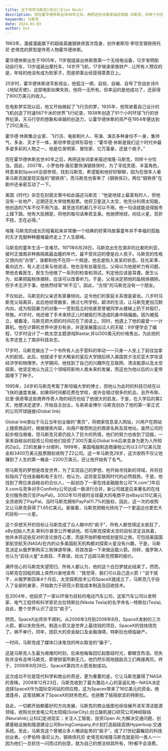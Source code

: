 ```yaml
---
title: 当下传奇马斯克[传记](Elon Musk)
description: 而在霍华德休斯去世40年之后，再把这些词拿来描述埃隆·马斯克，同样十分恰当。因此，2007年，小罗伯特·唐尼要饰演钢铁侠时，为了寻找灵感、丰富角色，特意来到SpaceX总部参观，找到马斯克，希望能和他好好聊聊，因为在很多人看来马斯克就是现实版的“钢铁侠”。而马斯克也客串了《钢铁侠2》，两位“钢铁侠"在剧中还亲密互动了一下。
keywords: 马斯克
date: 2024-03-03
author: bst
---
```


1963年，漫威漫画旗下的超级英雄钢铁侠首次现身，创作者斯坦·李坦言钢铁侠托尼·史塔克的原型是传奇人物霍华德休斯。

霍华德休斯出生于1905年，11岁就组装出休斯敦第一个无线电设备，12岁发明助动自行车，13岁组装出摩托车，14岁开飞机，17岁继承家族财产…让所有人赞叹的是，年轻的他没有成为败家子，而是把事业经营得蒸蒸日上。

25岁时，霍华德休斯进军影视业，他孤注一掷，自投、自编、自导了空战史诗片《地狱天使》，这部电影如果失败，他将一无所有。但幸运的是他成功了，还获得了800万美元的收入。

在电影梦实现以后，他又开始做起了飞行员的梦。1935年，他驾驶着自己设计的飞机创造了时速567千米的世界飞行纪录，1938年创造了91个小时环球飞行的世界纪录。天马行空的想象和卓越的创造力，让霍华德休斯的资产在1954年便达到了25亿美元。

霍华德·休斯集企业家、飞行员、电影制片人、导演、演员多种身份不一身，集帅气、多金、天才于一体，斯坦李曾这样形容他：“霍华德·休斯是我们这个时代中最多姿多彩的人物之一，他是位发明家、冒险家、亿万富豪，还是个疯子。”

而在霍华德休斯去世40年之后，再把这些词拿来描述埃隆·马斯克，同样十分恰当。因此，2007年，小罗伯特·唐尼要饰演钢铁侠时，为了寻找灵感、丰富角色，特意来到SpaceX总部参观，找到马斯克，希望能和他好好聊聊，因为在很多人看来马斯克就是现实版的“钢铁侠”。而马斯克也客串了《钢铁侠2》，两位“钢铁侠"在剧中还亲密互动了一下。

美国《时代》杂志在封面文章中如此描述马斯克：“他是地球上最富有的人，但他没有一处地产，近期还在大举抛售股票。他将卫星送入太空，他充分利用太阳能，他创造的汽车不仅不用汽油，甚至连司机都几乎可以不用。他一句话就能说得股市上蹿下跳。他有大批拥趸，将他的每句话奉若圭臬。他驰骋地球，向往火星，百折不挠，志在必得。”

埃隆·马斯克的成长历程看起来非常像一个经典的好莱坞故事童年并不幸福的孤独的天才克服种种磨难最终走上了人生巅峰。

马斯克的童年生活一言难尽。1971年6月28日，马斯克出生在南非的比勒陀利亚，彼时正值南非种族隔离最血腥的年代，最不受欢迎的便是白人孩子。马斯克的性格又很内向“古怪”，谁都和他不在同一个频道，他总是陷入发呆的状态，目光呆滞，看向远方，有人走过来与他说话，他也没有丝毫反应。父母以为他是听力有问题，带他去看医生，医生为他做了一系列的检查和测试，判定他应该是耳聋。医生认为，如果把扁桃体摘除，应该可以改善听力。于是，父母决定把他的扁桃体摘除。但手术无济于事，他依然经常“听不见”。因此，“古怪"的马斯克没有一个朋友。

不仅如此，马斯克的父亲还有家暴倾向，这令他们的家庭关系很是紧张。八岁时马斯克父母离异，此后他经常搬家，换过七所学校。颠沛的生活，让马斯克更加沉默内向，成为校园暴力的对象一一受到孤立的他甚至曾被同学从楼梯上扔下并殴打，导致。41岁时，他还做了手术来矫正儿时被殴打所造成的鼻中隔偏曲。因为被孤立，被霸凌，马斯克把大把的时间花在了阅读上。同时，他遇上了他的最爱一一计算机。他在计算机世界中游刃有余，并逐渐展露出过人的天赋：9岁便学会了编程，12岁时设计了一款太空主题游戏Blastar,并以500美元的价格售出，为此他的名字还登上了南非科技杂志。

17岁时，马斯克做出了一个令所有人出乎意料的举动一一只身一人坐上了前往加拿大的航班。此后，他就读于安大略省的皇后大学随后转入美国宾夕法尼亚大学攻读经济学和物理学。大学期间，他找到了自己的兴趣所在互联网、清洁能源以及太空探索，他坚定地认为这三个领域将影响人类未来的发展，而这也为他以后的火星帝国埋下了种子。

1995年，24岁的马斯克考取了斯坦福大学的博士，但他认为此时的科技已经在以飞快的速度发展，如果将时间都花费在学校，或许会错过很多的机会。且乔布斯、拉里·佩奇等这些商界传奇人物的经历也给了他很大的启发。于是，在入学后的第2天，他便决定退学，开始自主创业，与弟弟金博尔·马斯克创办了他的第一家正式的公司环球链接(Global link)

Global link类似于马云当年创业做的“黄页”，将商家信息录入网站，兴用户在网站上搜索商品时，根据搜索内容，向用户推荐附近的商家名称及其地址。虽然公司的起步相当艰难，但马斯克兄弟仍投入了巨大的热情，他们的努力也收到了回报，一家来自硅谷的投资公司给他们投资了300万美元Global link后来变身为更为人所知的Zip2。Z2的发展十分顺利，1999年，美国电脑制造商康柏公司以3.07亿美元现金和3400万美元股票期权收购了Z2公司。这一年马斯克28岁，这次收购不仅让他赚到了人生的第一桶金--2200万美元，还让他开始有了名气。

但马斯克的梦想是改变世界，为了实现自己的梦想，他开始寻找新的领域，并将目标指向了在线金融和电子支付，他认为，这将是互联网时代的必然趋势。于是，他找到了两位来自硅谷的合伙人，一起创办了一家在线金融服务公司“X.com”,1年后X.com与竞争对手Confinity公司达成一致进行合并，新公司就是后来著名的在线支付服务商贝宝(PayPal)。2002年10月彼时全球最大的电商平台eBay以15亿美元全资收购了PayPal。当时马斯克拥有PayPal11.7%的股权，因此，这一次的收购又让马斯克获得了1.65亿美元。紧接着，马斯克把眼光转向了一个更遥远也更宏大的目标一一火星。

这个异想天开的目标让马斯克成了众人眼中的“疯子"，所有人都觉得这太疯狂了，eBy创始人杰夫·斯科尔甚至公开嘲讽他。但马斯克探索太空的目标坚定且执着，他并未将这些反对的言论放在心里，而是开始积极地规划星际之旅。可包括美国国家航空航天(NASA)在内的众多美国航天机构都对探索火星没有兴趣，于是，马斯克决定从俄罗斯购买三枚弹道导弹，将其改装一下来做运载火箭。同样，俄罗斯人也认为“前往火星”太疯狂、不靠谱，给出了远超马斯克预算的报价。

满怀信心的马斯克失望而归，所有人都认为，他的这个白日梦就此结束了。然而，马斯克在回程的路上突然兴奋地宣布：“我觉得，我们可以自己造火箭！"说干就干，从俄罗斯回来4个月后，太空探索技术公司SpaceX就成立了，马斯克几乎投入了全部的身家，开始致力于研究火箭低成本制造及回收技术。

在2004年，他投资了一家以环保为目标的电动汽车公司，这家汽车公司以发明家、电气工程师和科学家尼古拉特斯拉(Nikola Tesla)的名字命名--特斯拉(Tesla),自此，整个世界认识了这位"疯子”。

然而，SpaceX出师并不顺利。从2006年3月到2008年8月，SpaceX发射的三次火箭，都以失败告终。制造火箭又是世界上最烧钱的项目，SpaceX的钱快烧完了。祸不单行，同年，因巨大的资金缺口及金融海啸，特斯拉也频临破产。

一时间，马斯克成了媒体口诛笔伐的哗众取宠的“骗子”。

这是马斯克人生最为艰难的时刻，后来他每每回忆起那段时光，都眼含热泪。但失败并没有击垮马斯克，即使财富所剩无几，他仍然乐观地鼓励员工们再接再厉。终于，2008年9月28日，SpaceX第四次火箭发射成功。

这次成功不仅是现代科学和商业的奇迹，更为重要的是，它让马斯克赢得了NASA的青睐。2008年12月23日，马斯克收到了最为激动人心的圣诞礼物--NASA决定选择SpaceX作为国际空间站的供应商，这为Spacex带来了16亿美元的资金。绝渡逢舟，这笔钱解决了SpaceX的财务危机，也拯教了摇摇欲坚的特斯拉。

自此，一切都开始朝着好的方向发展，马斯克的商业版图也徐徐展开进军清洁能源领域，收购光伏发电公司太阳城(SolarCity);创立脑机接口研究公司神经联结(Neuralink),让科幻走进现实；关注人工智能，投资Open Al;为解决交通问题，创建基础设施和隧道建设公司BoringCompany,#计划打造超级高铁Hyperloop:交通系统。至此，马斯克这个曾被众多人嘲讽耻笑的“疯子”，成了21世纪最瞩目的科技创业者。小罗伯特·唐尼认为，钢铁侠托尼·史塔克和埃隆马斯克就是同一类人一一因为他们一旦抓住一闪而过的创意，就为自己的想法倾其所有，1秒都不会浪费。